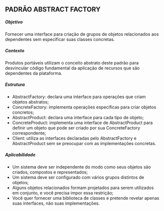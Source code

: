 ## PADRÃO ABSTRACT FACTORY

##### Objetivo
Fornecer uma interface para criação de grupos de objetos relacionados aos dependentes sem especificar suas classes concretas.

##### Contexto
Produtos portáveis utilizam o conceito abstrato deste padrão para desvincular código fundamental da aplicação de recursos que são dependentes da plataforma.

##### Estrutura
- AbstractFactory: declara uma interface para operações que criam objetos abstratos;
- ConcreteFactory: implementa operações específicas para criar objetos concretos;
- AbstractProduct: declara uma interface para cada tipo de objeto;
- ConcreteProduct: implementa uma interface de AbstractProduct para definir um objeto que pode ser criado por sua ConcreteFactory correspondente;
- Client: utiliza as interfaces declaradas pelo AbstractFactory e AbstractProduct sem se preocupar com as implementações concretas.

##### Aplicabilidade
- Um sistema deve ser independente do modo como seus objetos são criados, compostos e representados;
- Um sistema deve ser configurado com vários grupos distintos de objetos;
- Alguns objetos relacionados formam projetados para serem utilizados em conjunto, e você precisa impor essa restrição;
- Você quer fornecer uma biblioteca de classes e pretende revelar apenas suas interfaces, não suas implementações.

